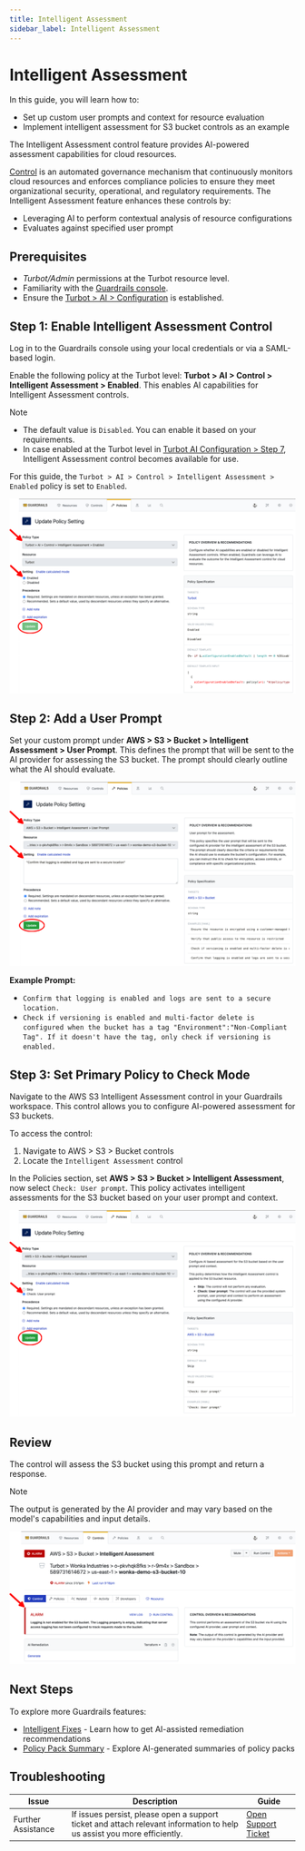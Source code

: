 ```yaml
---
title: Intelligent Assessment
sidebar_label: Intelligent Assessment
---
```


# Intelligent Assessment

In this guide, you will learn how to:

- Set up custom user prompts and context for resource evaluation
- Implement intelligent assessment for S3 bucket controls as an example

The Intelligent Assessment control feature provides AI-powered assessment capabilities for cloud resources.

[Control](/guardrails/docs/reference/glossary#control) is an automated governance mechanism that continuously monitors cloud resources and enforces compliance policies to ensure they meet organizational security, operational, and regulatory requirements. The Intelligent Assessment feature enhances these controls by:

- Leveraging AI to perform contextual analysis of resource configurations
- Evaluates against specified user prompt

## Prerequisites

- *Turbot/Admin* permissions at the Turbot resource level.
- Familiarity with the [Guardrails console](https://turbot.com/guardrails/docs/getting-started/).
- Ensure the [Turbot > AI > Configuration](/guardrails/docs/guides/using-guardrails/ai/ai-configuration) is established.

## Step 1: Enable Intelligent Assessment Control

Log in to the Guardrails console using your local credentials or via a SAML-based login.

Enable the following policy at the Turbot level: **Turbot > AI > Control > Intelligent Assessment > Enabled**. This enables AI capabilities for Intelligent Assessment controls.

> [!NOTE]
> - The default value is `Disabled`. You can enable it based on your requirements.
> - In case enabled at the Turbot level in [Turbot AI Configuration > Step 7](/guardrails/docs/guides/using-guardrails/ai/ai-configuration#step-7-enable-configuration), Intelligent Assessment control becomes available for use.

For this guide, the `Turbot > AI > Control > Intelligent Assessment > Enabled` policy is set to `Enabled`.

![Enable Intelligent Assessment Control](./turbot-ai-intelligent-assessment-enabled.png)


## Step 2: Add a User Prompt

Set your custom prompt under **AWS > S3 > Bucket > Intelligent Assessment > User Prompt**. This defines the prompt that will be sent to the AI provider for assessing the S3 bucket. The prompt should clearly outline what the AI should evaluate.

![Set the User Prompt for S3 Bucket Assessment](./aws-s3-bucket-intelligent-assessment-user-prompt.png)

**Example Prompt:**

- `Confirm that logging is enabled and logs are sent to a secure location.`
- `Check if versioning is enabled and multi-factor delete is configured when the bucket has a tag "Environment":"Non-Compliant Tag". If it doesn't have the tag, only check if versioning is enabled.`


## Step 3: Set Primary Policy to Check Mode

Navigate to the AWS S3 Intelligent Assessment control in your Guardrails workspace. This control allows you to configure AI-powered assessment for S3 buckets.

To access the control:
1. Navigate to AWS > S3 > Bucket controls
2. Locate the `Intelligent Assessment` control

In the Policies section, set **AWS > S3 > Bucket > Intelligent Assessment**, now select `Check: User prompt`. This policy activates intelligent assessments for the S3 bucket based on your user prompt and context.

![Set the Intelligent Assessment Policy for S3 Bucket](./aws-s3-intelligent-assessment-check.png)


## Review

The control will assess the S3 bucket using this prompt and return a response.

> [!NOTE]
> The output is generated by the AI provider and may vary based on the model's capabilities and input details.

![Example Output from S3 Bucket Intelligent Assessment](./aws-s3-bucket-intelligent-assessment-response.png)

## Next Steps

To explore more Guardrails features:
- [Intelligent Fixes](/guardrails/docs/guides/using-guardrails/ai/intelligent-fixes) - Learn how to get AI-assisted remediation recommendations
- [Policy Pack Summary](/guardrails/docs/guides/using-guardrails/ai/policy-pack-summary) - Explore AI-generated summaries of policy packs

## Troubleshooting

| Issue                  | Description                                                                                                                   | Guide                                      |
|------------------------|-------------------------------------------------------------------------------------------------------------------------------|--------------------------------------------|
| Further Assistance     | If issues persist, please open a support ticket and attach relevant information to help us assist you more efficiently.       | [Open Support Ticket](https://support.turbot.com) |